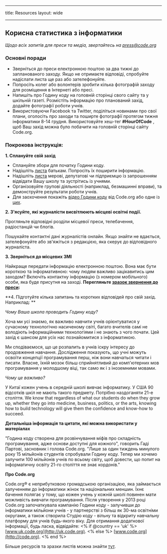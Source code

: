 * * *

title: Resources layout: wide

* * *

## Корисна статистика з інформатики

*Щодо всіх запитів для преси та медіа, звертайтесь на <press@code.org>*

### Основні поради

  * Зверніться до преси електронною поштою за два тижні до запланованого заходу. Якщо не отримаєте відповіді, спробуйте надіслати листа ще раз або зателефонуйте.
  * Попросіть колег або волонтерів зробити кілька фотографій заходу для розміщення в Інтернеті або пресі.
  * Напишіть про Годину коду на головній сторінці свого сайту та у шкільній газеті. Розмістіть інформацію про планований захід, додайте фотографії роботи учнів.
  * Використовуючи Facebook та Twitter, поділіться новинами про свої плани, оголосіть про заходи та поширте фотографії протягом тижня інформатики 8-14 грудня. Використовуйте хеш-тег **#HourOfCode** , щоб Ваш захід можна було побачити на головній сторінці сайту Code.org.

### Покрокова інструкція:

**1. Сплануйте свій захід**

  * Сплануйте збори для початку Години коду.
  * Надішліть [листа](<%= hoc_uri('/resources/#sample-emails') %>) батькам. Попросіть їх поширити інформацію.
  * Надішліть [листа](<%= hoc_uri('/resources/#sample-emails') %>) мерові, депутатові чи підприємцю із запрошенням відвідати Вашу школу та зустрітись із учнями.
  * Організовуйте групові діяльності (наприклад, безмашинні вправи), та демонструйте результати роботи учнів.
  * Для заохочення покажіть [відео Години коду](<%= hoc_uri('/') %>) від Code.org або одне із [цих](<%= hoc_uri('/resources#videos') %>).

**2. З'ясуйте, які журналісти висвітлюють місцеві освітні події.**

Прогляньте відповідні розділи місцевої преси, телебачення, радіостанцій чи блогів.

Пошукайте контактні дані журналістів онлайн. Якщо знайти не вдається, зателефонуйте або зв'яжіться з редакцією, яка скерує до відповідного журналіста.

**3. Зверніться до місцевих ЗМІ**

Найкраще передати інформацію електронною поштою. Вона має бути короткою та інформативною: чому людям важливо зацікавитись цим заходом? Включіть контактну інформацію (з номером мобільного) особи, яка буде присутня на заході. **Перегляньте [зразок звернення до преси](<%= hoc_uri('/resources#sample-emails') %>):**

**4. Підготуйте кілька запитань та коротких відповідей про свій захід. Наприклад: **

*Чому Ваша школа проводить Годину коду?*

Хоча ми усі знаємо, як важливо навчити учнів орієнтуватися у сучасному технологічно насиченому світі, багато вчителів самі не володіють інформаційними технологіями і не знають з чого почати. Цей захід є шансом для усіх нас познайомитися з інформатикою.

Ми сподіваємося, що це розпалить в учнів іскру інтересу до продовження навчання. Дослідження показують, що учні можуть освоїти концепції програмування перш, ніж вони навчаться читати і писати. Власне, їхній мозок більш сприйнятливий до комп'ютерних мов програмування у молодшому віці, так само як і з іноземними мовами.

*Чому це важливо?*

У Китаї кожен учень в середній школі вивчає інформатику. У США 90 відсотків шкіл не мають такого предмету. Потрібно наздоганяти 21-е століття. We know that regardless of what our students do when they grow up, whether they go into medicine, business, politics, or the arts, knowing how to build technology will give them the confidence and know-how to succeed.

**Детальніша інформація та цитати, які можна використати у матеріалах**

"Година коду створена для розвінчування міфів про складність програмування, адже основи доступні для кожного", говорить Гаді Партові, засновник і голова Code.org. "Лише за один тиждень минулого року 15 мільйонів студентів спробували Годину коду. Тепер ми хочемо залучити 100 мільйонів учнів по всьому світу, щоб довести, що попит на інформатичну освіту 21-го століття не знає кордонів."

**Про Code.org**

Code.org® є неприбутковою громадською організацією, яка займається залученням до інформатики жінок та національних меншин. Їхнє бачення полягає у тому, що кожен учень у кожній школі повинен мати можливість вивчати програмування. Після утворення у 2013 році Code.org започаткувала кампанію Години коду - залучивши до інформатики мільйони учнів - у партнерстві з більш як 30-ма освітніми округами, а також створила Студію коду - вільну та відкриту навчальну платформу для учнів будь-якого віку. Для отримання додаткової інформації, будь ласка, відвідайте: <% if @country == 'uk' %> [www.uk.code.org](http://uk.code.org). <% else %> [www.code.org](http://code.org). <% end %>

  
Більше ресурсів та зразки листів можна знайти [ тут](<%= hoc_uri('/resources') %>).